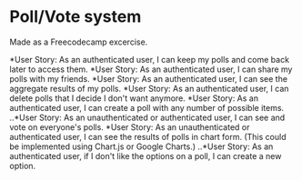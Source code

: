 # Poll/Vote system
Made as a Freecodecamp excercise.

*User Story: As an authenticated user, I can keep my polls and come back later to access them.
*User Story: As an authenticated user, I can share my polls with my friends.
*User Story: As an authenticated user, I can see the aggregate results of my polls.
*User Story: As an authenticated user, I can delete polls that I decide I don't want anymore.
*User Story: As an authenticated user, I can create a poll with any number of possible items.
..*User Story: As an unauthenticated or authenticated user, I can see and vote on everyone's polls.
*User Story: As an unauthenticated or authenticated user, I can see the results of polls in chart form. (This could be implemented using Chart.js or Google Charts.)
..*User Story: As an authenticated user, if I don't like the options on a poll, I can create a new option.
